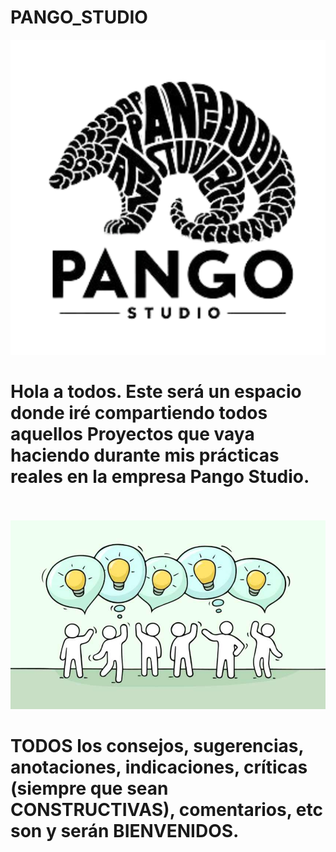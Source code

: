 # PANGO_STUDIO
<p align = "center">
  <img src = "pango_studio.png">
</p>

# Hola a todos. Este será un espacio donde iré compartiendo todos aquellos Proyectos que vaya haciendo durante mis prácticas reales en la empresa Pango Studio.
<br></br>
<a href="mailto:loquelojonove1975@gmail.com" target="_blank" title="Email" rel="noopener"><img src="aportaciones2.jpg" title="Email"></i></a>
# TODOS los consejos, sugerencias, anotaciones, indicaciones, críticas (siempre que sean CONSTRUCTIVAS), comentarios, etc son y serán BIENVENIDOS.
